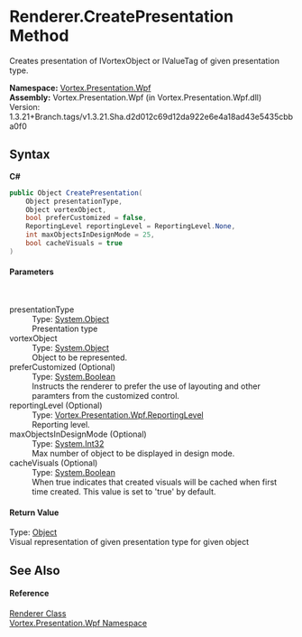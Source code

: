 # Renderer.CreatePresentation Method 
 

Creates presentation of IVortexObject or IValueTag of given presentation type.

**Namespace:**&nbsp;<a href="N_Vortex_Presentation_Wpf.md">Vortex.Presentation.Wpf</a><br />**Assembly:**&nbsp;Vortex.Presentation.Wpf (in Vortex.Presentation.Wpf.dll) Version: 1.3.21+Branch.tags/v1.3.21.Sha.d2d012c69d12da922e6e4a18ad43e5435cbba0f0

## Syntax

**C#**<br />
``` C#
public Object CreatePresentation(
	Object presentationType,
	Object vortexObject,
	bool preferCustomized = false,
	ReportingLevel reportingLevel = ReportingLevel.None,
	int maxObjectsInDesignMode = 25,
	bool cacheVisuals = true
)
```


#### Parameters
&nbsp;<dl><dt>presentationType</dt><dd>Type: <a href="https://docs.microsoft.com/dotnet/api/system.object" target="_blank">System.Object</a><br />Presentation type</dd><dt>vortexObject</dt><dd>Type: <a href="https://docs.microsoft.com/dotnet/api/system.object" target="_blank">System.Object</a><br />Object to be represented.</dd><dt>preferCustomized (Optional)</dt><dd>Type: <a href="https://docs.microsoft.com/dotnet/api/system.boolean" target="_blank">System.Boolean</a><br />Instructs the renderer to prefer the use of layouting and other paramters from the customized control.</dd><dt>reportingLevel (Optional)</dt><dd>Type: <a href="T_Vortex_Presentation_Wpf_ReportingLevel.md">Vortex.Presentation.Wpf.ReportingLevel</a><br />Reporting level.</dd><dt>maxObjectsInDesignMode (Optional)</dt><dd>Type: <a href="https://docs.microsoft.com/dotnet/api/system.int32" target="_blank">System.Int32</a><br />Max number of object to be displayed in design mode.</dd><dt>cacheVisuals (Optional)</dt><dd>Type: <a href="https://docs.microsoft.com/dotnet/api/system.boolean" target="_blank">System.Boolean</a><br />When true indicates that created visuals will be cached when first time created. This value is set to 'true' by default.</dd></dl>

#### Return Value
Type: <a href="https://docs.microsoft.com/dotnet/api/system.object" target="_blank">Object</a><br />Visual representation of given presentation type for given object

## See Also


#### Reference
<a href="T_Vortex_Presentation_Wpf_Renderer.md">Renderer Class</a><br /><a href="N_Vortex_Presentation_Wpf.md">Vortex.Presentation.Wpf Namespace</a><br />